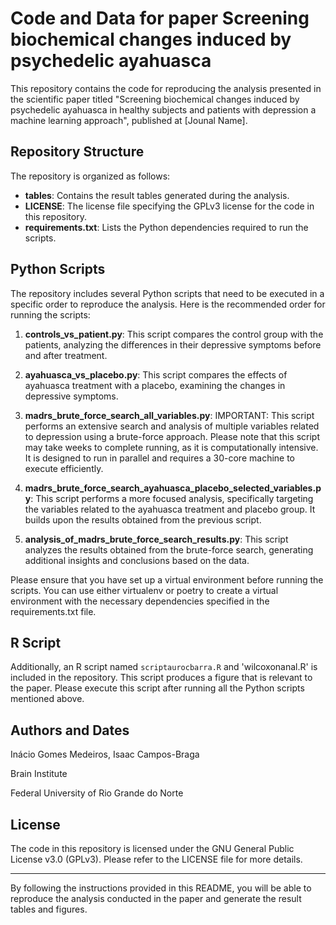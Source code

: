 # Code and Data for paper Screening biochemical changes induced by psychedelic ayahuasca 

This repository contains the code for reproducing the analysis presented in the scientific paper titled "Screening biochemical changes induced by psychedelic ayahuasca in healthy subjects and patients with depression a machine learning approach", published at [Jounal Name].

## Repository Structure

The repository is organized as follows:

- **tables**: Contains the result tables generated during the analysis.
- **LICENSE**: The license file specifying the GPLv3 license for the code in this repository.
- **requirements.txt**: Lists the Python dependencies required to run the scripts.

## Python Scripts

The repository includes several Python scripts that need to be executed in a specific order to reproduce the analysis. Here is the recommended order for running the scripts:

1. **controls_vs_patient.py**: This script compares the control group with the patients, analyzing the differences in their depressive symptoms before and after treatment.

1. **ayahuasca_vs_placebo.py**: This script compares the effects of ayahuasca treatment with a placebo, examining the changes in depressive symptoms.

1. **madrs_brute_force_search_all_variables.py**: IMPORTANT: This script performs an extensive search and analysis of multiple variables related to depression using a brute-force approach. Please note that this script may take weeks to complete running, as it is computationally intensive. It is designed to run in parallel and requires a 30-core machine to execute efficiently.

1. **madrs_brute_force_search_ayahuasca_placebo_selected_variables.py**: This script performs a more focused analysis, specifically targeting the variables related to the ayahuasca treatment and placebo group. It builds upon the results obtained from the previous script.

1. **analysis_of_madrs_brute_force_search_results.py**: This script analyzes the results obtained from the brute-force search, generating additional insights and conclusions based on the data.

Please ensure that you have set up a virtual environment before running the scripts. You can use either virtualenv or poetry to create a virtual environment with the necessary dependencies specified in the requirements.txt file.

## R Script
Additionally, an R script named `scriptaurocbarra.R` and 'wilcoxonanal.R' is included in the repository. This script produces a figure that is relevant to the paper. Please execute this script after running all the Python scripts mentioned above.

## Authors and Dates
Inácio Gomes Medeiros, Isaac Campos-Braga

Brain Institute

Federal University of Rio Grande do Norte

## License
The code in this repository is licensed under the GNU General Public License v3.0 (GPLv3). Please refer to the LICENSE file for more details.

---

By following the instructions provided in this README, you will be able to reproduce the analysis conducted in the paper and generate the result tables and figures.
